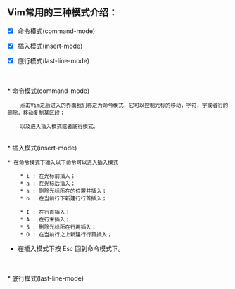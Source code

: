 ## Vim常用的三种模式介绍：
- [x] 命令模式(command-mode)
- [x] 插入模式(insert-mode)
- [x] 底行模式(last-line-mode)


<br>
<br>
* 命令模式(command-mode)


        点击Vim之后进入的界面我们称之为命令模式，它可以控制光标的移动，字符，字或者行的删除，移动复制某区段；
    
        以及进入插入模式或者底行模式。
    
 
 <br>   
* 插入模式(insert-mode)


    * 在命令模式下输入以下命令可以进入插入模式
    
        * i : 在光标前插入；
        * a : 在光标后插入；
        * s : 删除光标所在的位置并插入；
        * o : 在当前行下新建行行首插入；
        
        * I : 在行首插入；
        * A : 在行末插入；
        * S : 删除光标所在行再插入；
        * O : 在当前行之上新建行行首插入；
    

* 在插入模式下按 Esc 回到命令模式下。
    

<br>
<br>
* 底行模式(last-line-mode)

    


